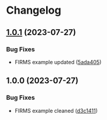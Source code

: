 # Changelog

## [1.0.1](https://github.com/tamiminaser/geosciences-data-pipelines/compare/v1.0.0...v1.0.1) (2023-07-27)


### Bug Fixes

* FIRMS example updated ([5ada405](https://github.com/tamiminaser/geosciences-data-pipelines/commit/5ada4058df9beaef1934945b5ed1187fcf47ff32))

## 1.0.0 (2023-07-27)


### Bug Fixes

* FIRMS example cleaned ([d3c1411](https://github.com/tamiminaser/geosciences-data-pipelines/commit/d3c141121f0dfde0c891ee434750b89e11b1bbc9))
